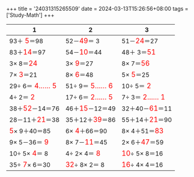 +++ 
title = '24031315265509' 
date = 2024-03-13T15:26:56+08:00 
tags = ['Study-Math'] 
+++ 

1 | 2 | 3 
-- | -- | -- 
93＋<font color=red size=4> 5</font>＝98 | 52－<font color=red size=4>49</font>＝ 3 | 51－<font color=red size=4>24</font>＝27 
83＋<font color=red size=4>14</font>＝97 | 54－<font color=red size=4>10</font>＝44 | 48＋ 3＝<font color=red size=4>51</font> 
 3× 8＝<font color=red size=4>24</font> |  3×<font color=red size=4> 9</font>＝27 |  8× 7＝<font color=red size=4>56</font> 
 7×<font color=red size=4> 3</font>＝21 |  8×<font color=red size=4> 6</font>＝48 |  5×<font color=red size=4> 5</font>＝25 
29÷ 6＝<font color=red size=4> 4…… 5</font> | 51÷ 9＝<font color=red size=4> 5…… 6</font> | 10÷ 5＝<font color=red size=4> 2</font> 
 4÷ 2＝<font color=red size=4> 2</font> | 17÷ 6＝<font color=red size=4> 2…… 5</font> |  7÷ 3＝<font color=red size=4> 2…… 1</font> 
38＋<font color=red size=4>52</font>－14＝76 | 46＋<font color=red size=4>15</font>－12＝49 | 32＋40－<font color=red size=4>61</font>＝11 
28－11＋<font color=red size=4>21</font>＝38 | 35＋12＋<font color=red size=4>39</font>＝86 | 55＋14＋<font color=red size=4>21</font>＝90 
<font color=red size=4> 5</font>× 9＋40＝85 |  6×<font color=red size=4> 4</font>＋66＝90 |  8× 4＋51＝<font color=red size=4>83</font> 
 9× 5－36＝<font color=red size=4> 9</font> |  8× 7－<font color=red size=4>11</font>＝45 |  2× 6＋<font color=red size=4>47</font>＝59 
10÷ 5×<font color=red size=4> 4</font>＝ 8 |  4÷ 2× 4＝<font color=red size=4> 8</font> | <font color=red size=4>10</font>÷ 5× 8＝16 
35÷<font color=red size=4> 7</font>× 6＝30 | <font color=red size=4>32</font>÷ 8× 2＝ 8 | <font color=red size=4>16</font>÷ 4× 4＝16 


